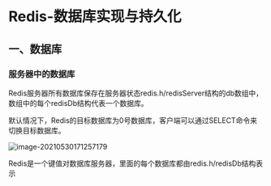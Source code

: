 # Redis-数据库实现与持久化

## 一、数据库

### 服务器中的数据库

Redis服务器所有数据库保存在服务器状态redis.h/redisServer结构的db数组中，数组中的每个redisDb结构代表一个数据库。

默认情况下，Redis的目标数据库为0号数据库，客户端可以通过SELECT命令来切换目标数据库。 

![image-20210530171257179](https://gitee.com/tobing/imagebed/raw/master/image-20210530171257179.png)

Redis是一个键值对数据库服务器，里面的每个数据库都由redis.h/redisDb结构表示